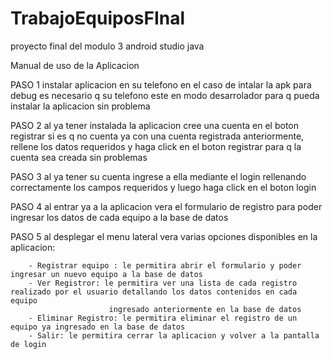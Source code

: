 # TrabajoEquiposFInal
proyecto final del modulo 3 android studio java


Manual de uso de la Aplicacion

PASO 1 instalar aplicacion en su telefono en el caso de intalar la apk para debug es necesario q su telefono este en modo desarrolador para q pueda instalar la aplicacion
sin problema

PASO 2 al ya tener instalada la aplicacion cree una cuenta en el boton registrar si es q no cuenta ya con una cuenta registrada anteriormente, rellene los datos
requeridos y haga click en el boton registrar para q la cuenta sea creada sin problemas

PASO 3 al ya tener su cuenta ingrese a ella mediante el login rellenando correctamente los campos requeridos y luego haga click en el boton login 

PASO 4 al entrar ya a la aplicacion vera el formulario de registro para poder ingresar los datos de cada equipo a la base de datos

PASO 5 al desplegar el menu lateral vera varias opciones disponibles en la aplicacion:

        - Registrar equipo : le permitira abrir el formulario y poder ingresar un nuevo equipo a la base de datos
        - Ver Registror: le permitira ver una lista de cada registro realizado por el usuario detallando los datos contenidos en cada equipo
                          ingresado anteriormente en la base de datos
        - Eliminar Registro: le permitira eliminar el registro de un equipo ya ingresado en la base de datos
        - Salir: le permitira cerrar la aplicacion y volver a la pantalla de login

